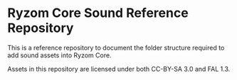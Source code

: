 # Ryzom Core Sound Reference Repository

This is a reference repository to document the folder structure required to add sound assets into Ryzom Core.

Assets in this repository are licensed under both CC-BY-SA 3.0 and FAL 1.3.
